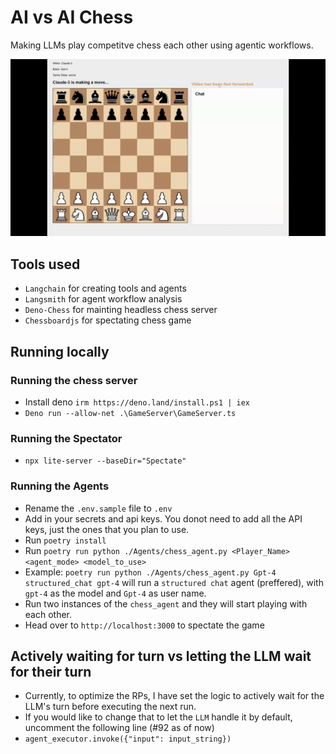 # AI vs AI Chess
Making LLMs play competitve chess each other using agentic workflows.


<img src='./screenshots/demo.gif'>

## Tools used
- `Langchain` for creating tools and agents
- `Langsmith` for agent workflow analysis
- `Deno-Chess` for mainting headless chess server 
- `Chessboardjs` for spectating chess game

## Running locally

### Running the chess server
- Install deno `irm https://deno.land/install.ps1 | iex`
- `Deno run --allow-net .\GameServer\GameServer.ts`

### Running the Spectator
- `npx lite-server --baseDir="Spectate"`

### Running the Agents
- Rename the `.env.sample` file to `.env`
- Add in your secrets and api keys. You donot need to add all the API keys, just the ones that you plan to use.
- Run `poetry install`
- Run `poetry run python ./Agents/chess_agent.py <Player_Name> <agent_mode> <model_to_use>`
- Example: `poetry run python ./Agents/chess_agent.py Gpt-4 structured_chat gpt-4` will run a `structured chat` agent (preffered), with `gpt-4` as the model and `Gpt-4` as user name.
- Run two instances of the `chess_agent` and they will start playing with each other.
- Head over to `http://localhost:3000` to spectate the game


## Actively waiting for turn vs letting the LLM wait for their turn
- Currently, to optimize the RPs, I have set the logic to actively wait for the LLM's turn before executing the next run.
- If you would like to change that to let the `LLM` handle it by default, uncomment the following line (#92 as of now) 
- `agent_executor.invoke({"input": input_string})`

